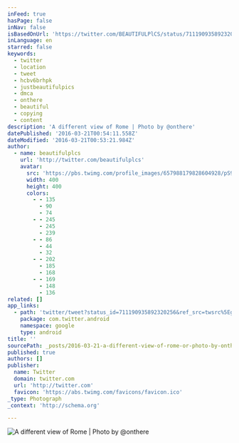 ```yaml
---
inFeed: true
hasPage: false
inNav: false
isBasedOnUrl: 'https://twitter.com/BEAUTIFULPlCS/status/711190935892320256?lang=en-gb'
inLanguage: en
starred: false
keywords:
  - twitter
  - location
  - tweet
  - hcbv6brhpk
  - justbeautifulpics
  - dmca
  - onthere
  - beautiful
  - copying
  - content
description: 'A different view of Rome | Photo by @onthere'
datePublished: '2016-03-21T00:54:11.558Z'
dateModified: '2016-03-21T00:53:21.984Z'
author:
  - name: beautifulplcs
    url: 'http://twitter.com/beautifulplcs'
    avatar:
      src: 'https://pbs.twimg.com/profile_images/657988179828604928/pS97oW_f_400x400.jpg'
      width: 400
      height: 400
      colors:
        - - 135
          - 90
          - 74
        - - 245
          - 245
          - 239
        - - 86
          - 44
          - 32
        - - 202
          - 185
          - 168
        - - 169
          - 148
          - 136
related: []
app_links:
  - path: 'twitter/tweet?status_id=711190935892320256&ref_src=twsrc%5Egoogle%7Ctwcamp%5Eandroidseo%7Ctwgr%5Estatus%7Ctwterm%5E711190935892320256'
    package: com.twitter.android
    namespace: google
    type: android
title: ''
sourcePath: _posts/2016-03-21-a-different-view-of-rome-or-photo-by-onthere.md
published: true
authors: []
publisher:
  name: Twitter
  domain: twitter.com
  url: 'http://twitter.com'
  favicon: 'https://abs.twimg.com/favicons/favicon.ico'
_type: Photograph
_context: 'http://schema.org'

---
```

![A different view of Rome | Photo by @onthere](https://s3-us-west-2.amazonaws.com/the-grid-img/p/c638a2517e8109d1704e7e39a717d2e5772b4e59.jpg)